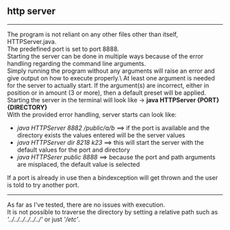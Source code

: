 ## http server
---

The program is not reliant on any other files other than itself, HTTPServer.java.  
The predefined port is set to port 8888.  
Starting the server can be done in multiple ways because of the error handling regarding the command line arguments.  
Simply running the program without any arguments will raise an error and give output on how to execute properly.\\
At least one argument is needed for the server to actually start. If the argument(s) are incorrect, either in position or in amount (3 or more), then a default preset will be applied.  
Starting the server in the terminal will look like -> **java HTTPServer {PORT} {DIRECTORY}**  
With the provided error handling, server starts can look like:
- _java HTTPServer 8882 /public/a/b_ ==> if the port is available and the directory exists the values entered will be the server values
- _java HTTPServer dir 8218 k23_     ==> this will start the server with the default values for the port and directory
- _java HTTPSerer public 8888_       ==> because the port and path arguments are misplaced, the default value is selected

If a port is already in use then a bindexception will get thrown and the user is told to try another port.  

---
As far as I've tested, there are no issues with execution.   
It is not possible to traverse the directory by setting a relative path such as _'../../../../../../'_ or just _'/etc'_.  
